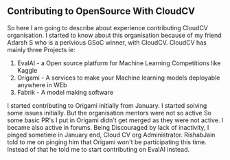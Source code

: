 ## Contributing to OpenSource With CloudCV

So here I am going to describe about experience contributing CloudCV organisation. I started to know about this organisation because of my friend Adarsh S who is a perivious GSoC winner, with CloudCV.
CloudCV has mainly three Projects ie:
1) EvalAI - a Open source platform for Machine Learning Competitions like Kaggle
2) Origami - A services to make your Machine learning models deployable anywhere in WEb
3) Fabrik - A model making software

I started contributing to Origami initially from January. I started solving some issues initially. But the organisation mentors were not so active
So some basic PR's I put in Origami didn't get merged as they were not active. I became also active in forums. Being Discouraged by lack of inactivity, I pinged sometime in January end, Cloud CV org Administrator.
RishabJain told to me on pinging him that Origami won't be participating this time. Instead of that he told me to start contributing on EvalAI instead.
